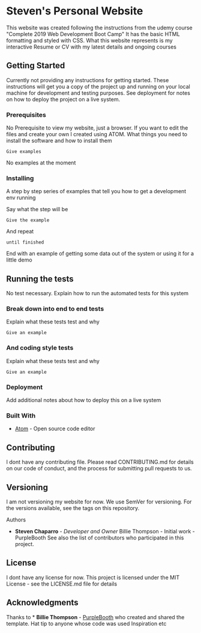 # Steven's Personal Website

This website was created following the instructions from the udemy course "Complete 2019 Web Development Boot Camp"
It has the basic HTML formatting and styled with CSS. 
What this website represents is my interactive Resume or CV with my latest details and ongoing courses

## Getting Started
Currently not providing any instructions for getting started.
These instructions will get you a copy of the project up and running on your local machine for development and testing purposes. See deployment for notes on how to deploy the project on a live system.

### Prerequisites
No Prerequisite to view my website, just a browser. If you want to edit the files and create your own I created using ATOM.
What things you need to install the software and how to install them

```
Give examples
```
No examples at the moment

### Installing
A step by step series of examples that tell you how to get a development env running

Say what the step will be

```
Give the example
```
And repeat

```
until finished
```

End with an example of getting some data out of the system or using it for a little demo

## Running the tests
No test necessary.
Explain how to run the automated tests for this system

### Break down into end to end tests
Explain what these tests test and why

```
Give an example
```

### And coding style tests
Explain what these tests test and why

```
Give an example
```

### Deployment
Add additional notes about how to deploy this on a live system

### Built With
* [Atom](https://atom.io/) - Open source code editor

## Contributing
I dont have any contributing file.
Please read CONTRIBUTING.md for details on our code of conduct, and the process for submitting pull requests to us.

## Versioning
I am not versioning my website for now.
We use SemVer for versioning. For the versions available, see the tags on this repository.

Authors
* **Steven Chaparro** - *Developer and Owner*
Billie Thompson - Initial work - PurpleBooth
See also the list of contributors who participated in this project.

## License
I dont have any license for now.
This project is licensed under the MIT License - see the LICENSE.md file for details

## Acknowledgments
Thanks to * **Billie Thompson** - [PurpleBooth](https://gist.github.com/PurpleBooth) who created and shared the template.
Hat tip to anyone whose code was used
Inspiration
etc
